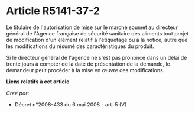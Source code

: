 # Article R5141-37-2

Le titulaire de l'autorisation de mise sur le marché soumet au directeur général de l'Agence française de sécurité sanitaire
des aliments tout projet de modification d'un élément relatif à l'étiquetage ou à la notice, autre que les modifications du
résumé des caractéristiques du produit. 

Si le directeur général de l'agence ne s'est pas prononcé dans un délai de trente jours à compter de la date de présentation
de la demande, le demandeur peut procéder à la mise en œuvre des modifications.

**Liens relatifs à cet article**

_Créé par_:

  - Décret n°2008-433 du 6 mai 2008 - art. 5 (V)
